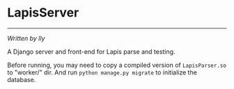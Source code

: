 # LapisServer

-----

*Written by lly*

A Django server and front-end for Lapis parse and testing.

Before running, you may need to copy a compiled version of `LapisParser.so` to "worker/" dir. And run `python manage.py migrate` to initialize the database.